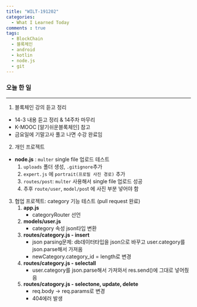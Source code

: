 ```yaml
---
title: "WILT-191202"
categories:
  - What I Learned Today
comments : true
tags:
  - BlockChain
  - 블록체인
  - android
  - kotlin
  - node.js
  - git
---
```



### 오늘 한 일
----

1. 블록체인 강의 듣고 정리
  - 14-3 내용 듣고 정리 & 14주차 마무리
  - K-MOOC [알기쉬운블록체인] 참고
  - 금요일에 기말고사 풀고 나면 수강 완료임<br>


2. 개인 프로젝트
  - __node.js__ : `multer` single file 업로드 테스트
    1. `uploads` 폴더 생성, `.gitignore`추가
    2. `expert.js` 에 `portrait(프로필 사진 경로)` 추가
    3. `routes/post`: `multer` 사용해서 single file 업로드 성공
    4. 추후 `route/user`, `model/pos`t 에 사진 부분 넣어야 함<br>

3. 협업 프로젝트: category 기능 테스트 (pull request 완료)
    1. **app.js**
        - categoryRouter 선언
    2. **models/user.js**
        - category 속성 json타입 변환
    3. **routes/category.js - insert**
        - json parsing문제: db데이터타입을 json으로 바꾸고 user.category를 json.parse해서 가져옴
        - newCategory.category_id = length로 변경
    4. **routes/category.js - selectall**
        - user.category를 json.parse해서 가져와서 res.send()에 그대로 넣어줬음
    5. **routes/catogory.js - selectone, update, delete**
        - req.body -> req.params로 변경
        - 404에러 발생<br>